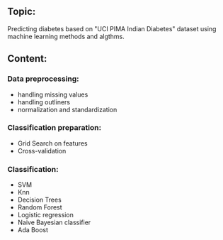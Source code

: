 
## Topic:
  Predicting diabetes based on "UCI PIMA Indian Diabetes" dataset using machine learning methods and algthms.
  
## Content:
### Data preprocessing:
* handling missing values
* handling outliners
* normalization and standardization
      
### Classification preparation:
* Grid Search on features
* Cross-validation

 
### Classification:
 * SVM
 * Knn
 * Decision Trees
 * Random Forest
 * Logistic regression
 * Naive Bayesian classifier
 * Ada Boost

